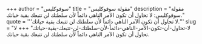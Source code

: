 +++
author = "سوفوكليس"
title = "مقولة سوفوكليس"
description = "مقولة سوفوكليس: لا تحاول أن تكون الآمر الناهي دائماً لأن سلطتك لن تتبعك بقية حياتك."
quote = '''لا تحاول أن تكون الآمر الناهي دائماً لأن سلطتك لن تتبعك بقية حياتك.''' 
slug = "لا-تحاول-أن-تكون-الآمر-الناهي-دائماً-لأن-سلطتك-لن-تتبعك-بقية-حياتك"
+++
لا تحاول أن تكون الآمر الناهي دائماً لأن سلطتك لن تتبعك بقية حياتك.
